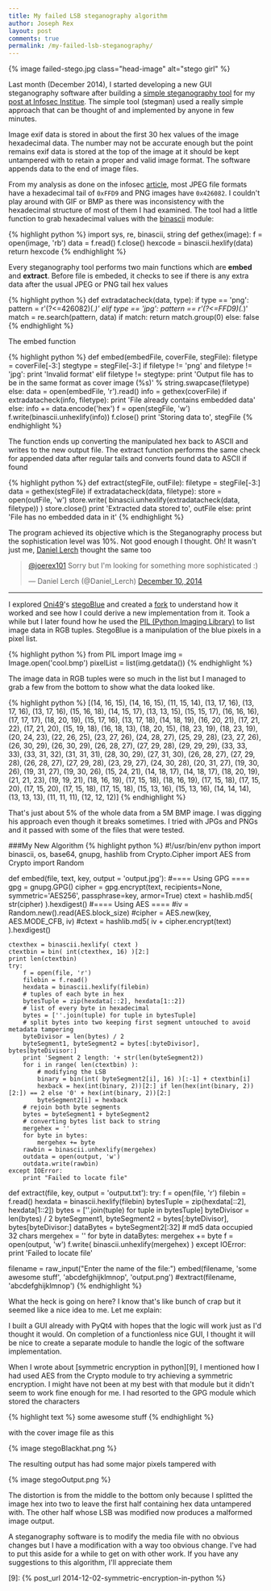 ```yaml
---
title: My failed LSB steganography algorithm
author: Joseph Rex
layout: post
comments: true
permalink: /my-failed-lsb-steganography/
---
```


{% image failed-stego.jpg class="head-image" alt="stego girl" %}

Last month (December 2014), I started developing a new GUI steganography software after building a [simple steganography tool][1] for my [post at Infosec Institue][2]. The simple tool (stegman) used a really simple approach that can be thought of and implemented by anyone in few minutes.

Image exif data is stored in about the first 30 hex values of the image hexadecimal data. The number may not be accurate enough but the point remains exif data is stored at the top of the image at it should be kept untampered with to retain a proper and valid image format. The software appends data to the end of image files.

From my analysis as done on the infosec [article][2], most JPEG file formats have a hexadecimal tail of `0xFFD9` and PNG images have `0x426082`. I couldn't play around with GIF or BMP as there was inconsistency with the hexadecimal structure of most of them I had examined. The tool had a little function to grab hexadecimal values with the [binascii][3] module:

{% highlight python %}
import sys, re, binascii, string
def gethex(image):
	f = open(image, 'rb')
	data = f.read()
	f.close()
	hexcode = binascii.hexlify(data)
	return hexcode
{% endhighlight %}

Every steganography tool performs two main functions which are **embed** and **extract**. Before file is embeded, it checks to see if there is any extra data after the usual JPEG or PNG tail hex values

{% highlight python %}
def extradatacheck(data, type):
	if type == 'png':
		pattern = r'(?<=426082)(.*)'
	elif type == 'jpg':
		pattern == r'(?<=FFD9)(.*)'
	match = re.search(pattern, data)
	if match:
		return match.group(0)
	else:
		false
{% endhighlight %}

The embed function

{% highlight python %}
def embed(embedFile, coverFile, stegFile):
	filetype = coverFile[-3:]
	stegtype = stegFile[-3:]
	if filetype != 'png' and filetype != 'jpg':
		print 'Invalid format'
	elif filetype != stegtype:
		print 'Output file has to be in the same format as cover image (%s)' % string.swapcase(filetype)
	else:
		data = open(embedFile, 'r').read()
		info = gethex(coverFile)
		if extradatacheck(info, filetype):
			print 'File already contains embedded data'
		else:
			info += data.encode('hex')
			f = open(stegFile, 'w')
			f.write(binascii.unhexlify(info))
			f.close()
			print 'Storing data to', stegFile
{% endhighlight %}

The function ends up converting the manipulated hex back to ASCII and writes to the new output file. The extract function performs the same check for appended data after regular tails and converts found data to ASCII if found

{% highlight python %}
def extract(stegFile, outFile):
	filetype = stegFile[-3:]
	data = gethex(stegFile)
	if extradatacheck(data, filetype):
		store = open(outFile, 'w')
		store.write( binascii.unhexlify(extradatacheck(data, filetype)) )
		store.close()
		print 'Extracted data stored to', outFile
	else:
		print 'File has no embedded data in it'
{% endhighlight %}

The program achieved its objective which is the Steganography process but the sophistication level was 10%. Not good enough I thought. Oh! It wasn't just me, [Daniel Lerch][4] thought the same too

<blockquote class="twitter-tweet" lang="en"><p><a href="https://twitter.com/joerex101">@joerex101</a> Sorry but I&#39;m looking for something more sophisticated :)</p>&mdash; Daniel Lerch (@Daniel_Lerch) <a href="https://twitter.com/Daniel_Lerch/status/542777726491324416">December 10, 2014</a></blockquote>
<script async src="//platform.twitter.com/widgets.js" charset="utf-8"></script>

<hr>

I explored [Oni49][5]'s [stegoBlue][6] and created a [fork][7] to understand how it worked and see how I could derive a new implementation from it. Took a while but I later found how he used the [PIL (Python Imaging Library)][8] to list image data in RGB tuples. StegoBlue is a manipulation of the blue pixels in a pixel list. 

{% highlight python %}
from PIL import Image
img = Image.open('cool.bmp')
pixelList = list(img.getdata())
{% endhighlight %}

The image data in RGB tuples were so much in the list but I managed to grab a few from the bottom to show what the data looked like.

{% highlight python %}
[(14, 16, 15), (14, 16, 15), (11, 15, 14), (13, 17, 16), (13, 17, 16), (13, 17, 16), (15, 16, 18), (14, 15, 17), (13, 13, 15), (15, 15, 17), (16, 16, 16), (17, 17, 17), (18, 20, 19), (15, 17, 16), (13, 17, 18), (14, 18, 19), (16, 20, 21), (17, 21, 22), (17, 21, 20), (15, 19, 18), (16, 18, 13), (18, 20, 15), (18, 23, 19), (18, 23, 19), (20, 24, 23), (22, 26, 25), (23, 27, 26), (24, 28, 27), (25, 29, 28), (23, 27, 26), (26, 30, 29), (26, 30, 29), (26, 28, 27), (27, 29, 28), (29, 29, 29), (33, 33, 33), (33, 31, 32), (31, 31, 31), (28, 30, 29), (27, 31, 30), (26, 28, 27), (27, 29, 28), (26, 28, 27), (27, 29, 28), (23, 29, 27), (24, 30, 28), (20, 31, 27), (19, 30, 26), (19, 31, 27), (19, 30, 26), (15, 24, 21), (14, 18, 17), (14, 18, 17), (18, 20, 19), (21, 21, 23), (19, 19, 21), (18, 16, 19), (17, 15, 18), (18, 16, 19), (17, 15, 18), (17, 15, 20), (17, 15, 20), (17, 15, 18), (17, 15, 18), (15, 13, 16), (15, 13, 16), (14, 14, 14), (13, 13, 13), (11, 11, 11), (12, 12, 12)]
{% endhighlight %}

That's just about 5% of the whole data from a 5M BMP image. I was digging his approach even though it breaks sometimes. I tried with JPGs and PNGs and it passed with some of the files that were tested.

###My New Algorithm
{% highlight python %}
#!/usr/bin/env python
import binascii, os, base64, gnupg, hashlib
from Crypto.Cipher import AES
from Crypto import Random

def embed(file, text, key, output = 'output.jpg'):
	#==== Using GPG  ====
	gpg = gnupg.GPG()
	cipher = gpg.encrypt(text, recipients=None, symmetric='AES256', passphrase=key, armor=True)
	ctext = hashlib.md5( str(cipher) ).hexdigest()
	#==== Using AES ====
	#iv = Random.new().read(AES.block_size)
	#cipher = AES.new(key, AES.MODE_CFB, iv)
	#ctext = hashlib.md5( iv + cipher.encrypt(text) ).hexdigest()

	ctexthex = binascii.hexlify( ctext )
	ctextbin = bin( int(ctexthex, 16) )[2:]
	print len(ctextbin)
	try:
		f = open(file, 'r')
		filebin = f.read()
		hexdata = binascii.hexlify(filebin)
		# tuples of each byte in hex
		bytesTuple = zip(hexdata[::2], hexdata[1::2])
		# list of every byte in hexadecimal
		bytes = [''.join(tuple) for tuple in bytesTuple]
		# split bytes into two keeping first segment untouched to avoid metadata tampering
		byteDivisor = len(bytes) / 2
		byteSegment1, byteSegment2 = bytes[:byteDivisor], bytes[byteDivisor:]
		print 'Segment 2 length: '+ str(len(byteSegment2))
		for i in range( len(ctextbin) ):
			# modifying the LSB
			binary = bin(int( byteSegment2[i], 16) )[:-1] + ctextbin[i]
			hexback = hex(int(binary, 2))[2:] if len(hex(int(binary, 2))[2:]) == 2 else '0' + hex(int(binary, 2))[2:]
			byteSegment2[i] = hexback
		# rejoin both byte segments
		bytes = byteSegment1 + byteSegment2
		# converting bytes list back to string
		mergehex = ''
		for byte in bytes:
			mergehex += byte
		rawbin = binascii.unhexlify(mergehex)
		outdata = open(output, 'w')
		outdata.write(rawbin)
	except IOError:
		print "Failed to locate file"

def extract(file, key, output = 'output.txt'):
	try:
		f = open(file, 'r')
		filebin = f.read()
		hexdata = binascii.hexlify(filebin)
		bytesTuple = zip(hexdata[::2], hexdata[1::2])
		bytes = [''.join(tuple) for tuple in bytesTuple]
		byteDivisor = len(bytes) / 2
		byteSegment1, byteSegment2 = bytes[:byteDivisor], bytes[byteDivisor:]
		dataBytes = byteSegment2[:32] # md5 data occupied 32 chars
		mergehex = ''
		for byte in dataBytes:
			mergehex += byte
		f = open(output, 'w')
		f.write( binascii.unhexlify(mergehex) )
	except IOError:
		print 'Failed to locate file'
	

filename = raw_input("Enter the name of the file:")
embed(filename, 'some awesome stuff', 'abcdefghijklmnop', 'output.png')
#extract(filename, 'abcdefghijklmnop')
{% endhighlight %}

What the heck is going on here? I know that's like bunch of crap but it seemed like a nice idea to me. Let me explain:

I built a GUI already with PyQt4 with hopes that the logic will work just as I'd thought it would. On completion of a functionless nice GUI, I thought it will be nice to create a separate module to handle the logic of the software implementation.

When I wrote about [symmetric encryption in python][9], I mentioned how I had used AES from the Crypto module to try achieving a symmetric encryption. I might have not been at my best with that module but it didn't seem to work fine enough for me. I had resorted to the GPG module which stored the characters

{% highlight text %}
some awesome stuff
{% endhighlight %}

with the cover image file as this

{% image stegoBlackhat.png %}

The resulting output has had some major pixels tampered with

{% image stegoOutput.png %}

The distortion is from the middle to the bottom only because I splitted the image hex into two to leave the first half containing hex data untampered with. The other half whose LSB was modified now produces a malformed image output.

A steganography software is to modify the media file with no obvious changes but I have a modification with a way too obvious change. I've had to put this aside for a while to get on with other work. If you have any suggestions to this algorithm, I'll appreciate them

[1]: https://github.com/bl4ckdu5t/stegman
[2]: http://resources.infosecinstitute.com/steganalysis-x-ray-vision-hidden-data/
[3]: https://docs.python.org/2/library/binascii.html
[4]: https://twitter.com/Daniel_Lerch
[5]: http://www.twitter.com/oni_49
[6]: https://github.com/oni49/stegoBlue
[7]: https://github.com/bl4ckdu5t/stegoBlue
[8]: http://www.pythonware.com/products/pil/
[9]: {% post_url 2014-12-02-symmetric-encryption-in-python %}